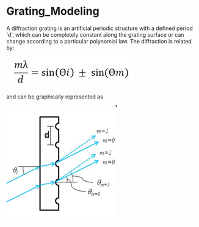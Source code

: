 # Grating_Modeling

A diffraction grating is an artificial periodic structure with a defined period 'd', which can be completely constant along
the grating surface or can change according to a particular polynomial law. The diffraction is related by:

![Formula](./grating_images/formula.PNG)

and can be graphically represented as

![structure](./grating_images/grating.PNG)



